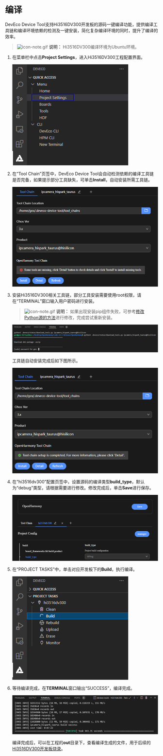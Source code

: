 # 编译


DevEco Device Tool支持Hi3516DV300开发板的源码一键编译功能，提供编译工具链和编译环境依赖的检测及一键安装，简化复杂编译环境的同时，提升了编译的效率。


> ![icon-note.gif](public_sys-resources/icon-note.gif) **说明：**
> Hi3516DV300编译环境为Ubuntu环境。


1. 在菜单栏中点击**Project Settings**，进入Hi3516DV300工程配置界面。

   ![zh-cn_image_0000001274745038](figures/zh-cn_image_0000001274745038.png)

2. 在“Tool Chain”页签中，DevEco Device Tool会自动检测依赖的编译工具链是否完备，如果提示部分工具缺失，可单击**Install**，自动安装所需工具链。

   ![zh-cn_image_0000001307480750](figures/zh-cn_image_0000001307480750.png)

3. 安装Hi3516DV300相关工具链，部分工具安装需要使用root权限，请在“TERMINAL”窗口输入用户密码进行安装。
   > ![icon-note.gif](public_sys-resources/icon-note.gif) **说明：**
   > 如果出现安装pip组件失败，可参考[修改Python源的方法](https://device.harmonyos.com/cn/docs/documentation/guide/ide-set-python-source-0000001227639986)进行修改，完成尝试重新安装。

   ![zh-cn_image_0000001360080305](figures/zh-cn_image_0000001360080305.png)

   工具链自动安装完成后如下图所示。

   ![zh-cn_image_0000001307320918](figures/zh-cn_image_0000001307320918.png)

4. 在“hi3516dv300”配置页签中，设置源码的编译类型**build_type**，默认为“debug”类型，请根据需要进行修改。修改完成后，单击**Save**进行保存。

   ![zh-cn_image_0000001307160958](figures/zh-cn_image_0000001307160958.png)

5. 在“PROJECT TASKS”中，单击对应开发板下的**Build**，执行编译。

   ![zh-cn_image_0000001360439881](figures/zh-cn_image_0000001360439881.png)

6. 等待编译完成，在**TERMINAL**窗口输出“SUCCESS”，编译完成。

   ![zh-cn_image_0000001307480754](figures/zh-cn_image_0000001307480754.png)

   编译完成后，可以在工程的**out**目录下，查看编译生成的文件，用于后续的[Hi3516DV300开发板烧录](quickstart-ide-3516-burn.md)。
